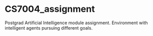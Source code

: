 # CS7004_assignment
Postgrad Artificial Intelligence module assignment. Environment with intelligent agents pursuing different goals.